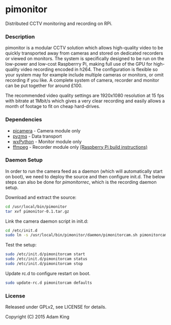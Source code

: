 # pimonitor
Distributed CCTV monitoring and recording on RPi.

### Description

pimonitor is a modular CCTV solution which allows high-quality video to be quickly transported away from cameras and stored on dedicated recorders or viewed on monitors.  The system is specifically designed to be run on the low-power and low-cost Raspberrry Pi, making full use of the GPU for high-quality video recording encoded in h264.  The configuration is flexible so your system may for example include multiple cameras or monitors, or omit recording if you like.  A complete system of camera, recorder and monitor can be put together for around £100.

The recommended video quality settings are 1920x1080 resolution at 15 fps with bitrate at 1Mbit/s which gives a very clear recording and easily allows a month of footage to fit on cheap hard-drives.


### Dependencies

- [picamera](http://picamera.readthedocs.org) - Camera module only
- [pyzmq](http://pyzmq.github.io/pyzmq) - Data transport
- [wxPython](http://www.wxpython.org) - Monitor module only
- [ffmpeg](http://www.ffmpeg.org) - Recorder module only [(Raspberry Pi build instructions)](http://www.jeffreythompson.org/blog/2014/11/13/installing-ffmpeg-for-raspberry-pi/)


### Daemon Setup

In order to run the camera feed as a daemon (which will automatically start on boot), we need to deploy the source and then configure init.d.  The below steps can also be done for *pimonitorrec*, which is the recording daemon setup.

Download and extract the source:

```bash
cd /usr/local/bin/pimonitor
tar xvf pimonitor-0.1.tar.gz
```

Link the camera daemon script in init.d:

```bash
cd /etc/init.d
sudo ln -s /usr/local/bin/pimonitor/daemon/pimonitorcam.sh pimonitorcam
```

Test the setup:

```bash
sudo /etc/init.d/pimonitorcam start
sudo /etc/init.d/pimonitorcam status
sudo /etc/init.d/pimonitorcam stop
```

Update rc.d to configure restart on boot.

```bash
sudo update-rc.d pimonitorcam defaults
```

### License

Released under GPLv2, see LICENSE for details.

Copyright (C) 2015 Adam King

